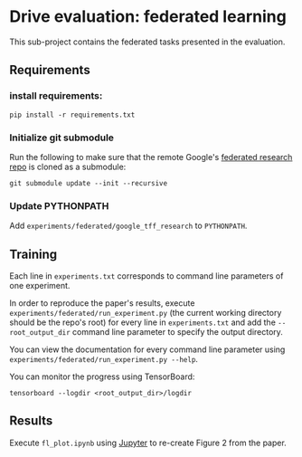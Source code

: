# Drive evaluation: federated learning

This sub-project contains the federated tasks presented in the evaluation. 

## Requirements

### install requirements:

```setup
pip install -r requirements.txt
```

### Initialize git submodule

Run the following to make sure that the remote Google's [federated research repo](https://github.com/google-research/federated) is cloned as a submodule:

```setup
git submodule update --init --recursive
```

### Update PYTHONPATH

Add `experiments/federated/google_tff_research` to `PYTHONPATH`.

## Training

Each line in `experiments.txt` corresponds to command line parameters of one experiment.

In order to reproduce the paper's results, execute `experiments/federated/run_experiment.py` (the current working directory should be the repo's root) for every line in `experiments.txt` and add the `--root_output_dir` command line parameter to specify the output directory.

You can view the documentation for every command line parameter using `experiments/federated/run_experiment.py --help`.

You can monitor the progress using TensorBoard:

```setup
tensorboard --logdir <root_output_dir>/logdir
```

## Results

Execute `fl_plot.ipynb` using [Jupyter](https://jupyter.org/) to re-create Figure 2 from the paper. 
